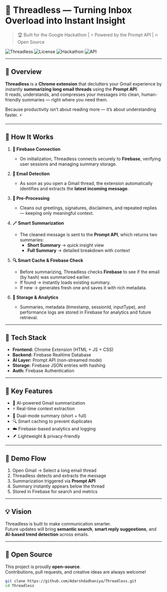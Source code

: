 # 💌 Threadless — Turning Inbox Overload into Instant Insight  
> 🏆 Built for the Google Hackathon | ⚡ Powered by the Prompt API | 🔥 Open Source

![Threadless](https://img.shields.io/badge/Threadless-Open_Source-blue?style=for-the-badge)
![License](https://img.shields.io/badge/license-MIT-green?style=for-the-badge)
![Hackathon](https://img.shields.io/badge/Built_For-Google_Hackathon-red?style=for-the-badge)
![API](https://img.shields.io/badge/Powered_By-Prompt_API-orange?style=for-the-badge)

---

## 🚀 Overview  
**Threadless** is a **Chrome extension** that declutters your Gmail experience by instantly **summarizing long email threads** using the **Prompt API**.  
It reads, understands, and compresses your messages into clean, human-friendly summaries — right where you need them.  

Because productivity isn’t about reading more — it’s about understanding faster. ⚡  

---

## 🧠 How It Works  

1. **🔐 Firebase Connection**  
   - On initialization, Threadless connects securely to **Firebase**, verifying user sessions and managing summary storage.

2. **📩 Email Detection**  
   - As soon as you open a Gmail thread, the extension automatically identifies and extracts the **latest incoming message**.

3. **🧾 Pre-Processing**  
   - Cleans out greetings, signatures, disclaimers, and repeated replies — keeping only meaningful context.

4. **🪄 Smart Summarization**  
   - The cleaned message is sent to the **Prompt API**, which returns two summaries:  
     - **Short Summary** → quick insight view  
     - **Full Summary** → detailed breakdown with context  

5. **🔍 Smart Cache & Firebase Check**  
   - Before summarizing, Threadless checks **Firebase** to see if the email (by hash) was summarized earlier.  
   - If found → instantly loads existing summary.  
   - If new → generates fresh one and saves it with rich metadata.

6. **💾 Storage & Analytics**  
   - Summaries, metadata (timestamp, sessionId, inputType), and performance logs are stored in Firebase for analytics and future retrieval.

---

## 🧩 Tech Stack  

- **Frontend:** Chrome Extension (HTML + JS + CSS)  
- **Backend:** Firebase Realtime Database  
- **AI Layer:** Prompt API (non-streamed mode)  
- **Storage:** Firebase JSON entries with hashing  
- **Auth:** Firebase Authentication  

---

## 🌈 Key Features  

- 🧠 AI-powered Gmail summarization  
- ⚡ Real-time context extraction  
- 💬 Dual-mode summary (short + full)  
- 🔍 Smart caching to prevent duplicates  
- ☁️ Firebase-based analytics and logging  
- 🪶 Lightweight & privacy-friendly  

---

## 🧪 Demo Flow  

1. Open Gmail → Select a long email thread  
2. Threadless detects and extracts the message  
3. Summarization triggered via **Prompt API**  
4. Summary instantly appears below the thread  
5. Stored in Firebase for search and metrics  

---

## 💡 Vision  

Threadless is built to make communication smarter.  
Future updates will bring **semantic search**, **smart reply suggestions**, and **AI-based trend detection** across emails.  

---

## 👐 Open Source  

This project is proudly **open-source**.  
Contributions, pull requests, and creative ideas are always welcome!  

```bash
git clone https://github.com/Adarshdadhaniya/Threadless.git
cd Threadless
